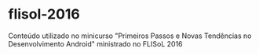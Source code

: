 # flisol-2016
Conteúdo utilizado no minicurso "Primeiros Passos e Novas Tendências no Desenvolvimento Android" ministrado no FLISoL 2016
